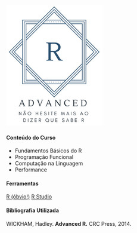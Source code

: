 ![logo](logo.png)

#### Conteúdo do Curso

- Fundamentos Básicos do R
- Programação Funcional
- Computação na Linguagem
- Performance

#### Ferramentas

[R (óbvio!)](https://cran.r-project.org/)
[R Studio](https://www.rstudio.com/)

#### Bibliografia Utilizada

WICKHAM, Hadley. **Advanced R.** CRC Press, 2014.


